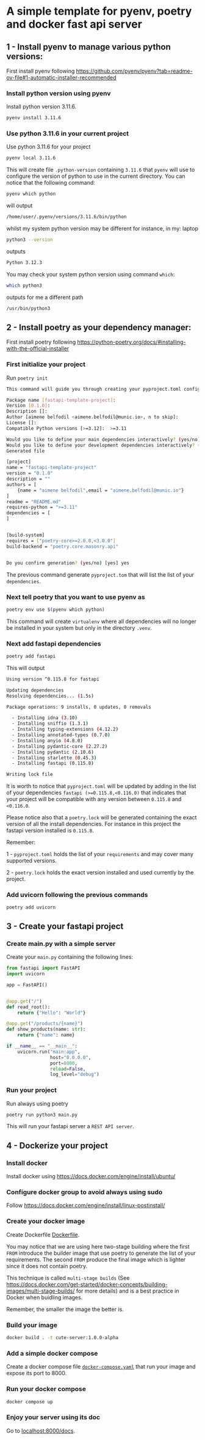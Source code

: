 # A simple template for pyenv, poetry and docker fast api server

## 1 - Install pyenv to manage various python versions:
First install pyenv following
https://github.com/pyenv/pyenv?tab=readme-ov-file#1-automatic-installer-recommended

### Install python version using pyenv

Install python version 3.11.6.
```bash
pyenv install 3.11.6
```

### Use python 3.11.6 in your current project
Use python 3.11.6 for your project
```bash
pyenv local 3.11.6
```

This will create file `.python-version` containing `3.11.6` that `pyenv` will use to configure the version of python to use in the current directory. You can notice that the following command:
```bash
pyenv which python
```

will output
```bash
/home/user/.pyenv/versions/3.11.6/bin/python
```

whilst my system python version may be different for instance, in my: laptop
```bash
python3 --version
```
outputs
```bash
Python 3.12.3
```

You may check your system python version using command `which`: 
```bash
which python3
```

outputs for me a different path
```bash
/usr/bin/python3
```

## 2 - Install poetry as your dependency manager:
First install poetry following
https://python-poetry.org/docs/#installing-with-the-official-installer

### First initialize your project
Run `poetry init`

```bash
This command will guide you through creating your pyproject.toml config.

Package name [fastapi-template-project]:       
Version [0.1.0]:  
Description []:  
Author [aimene belfodil <aimene.belfodil@munic.io>, n to skip]:  
License []:  
Compatible Python versions [>=3.12]:  >=3.11

Would you like to define your main dependencies interactively? (yes/no) [yes] no
Would you like to define your development dependencies interactively? (yes/no) [yes] no
Generated file

[project]
name = "fastapi-template-project"
version = "0.1.0"
description = ""
authors = [
    {name = "aimene belfodil",email = "aimene.belfodil@munic.io"}
]
readme = "README.md"
requires-python = ">=3.11"
dependencies = [
]


[build-system]
requires = ["poetry-core>=2.0.0,<3.0.0"]
build-backend = "poetry.core.masonry.api"


Do you confirm generation? (yes/no) [yes] yes
```

The previous command generate `pyproject.tom` that will list the list of your `dependencies`.


### Next tell poetry that you want to use pyenv as 

```bash
poetry env use $(pyenv which python)
```

This command will create `virtualenv` where all dependencies will no longer be installed in your system but only in the directory `.venv`.

### Next add fastapi dependencies

```bash
poetry add fastapi
```

This will output
```bash
Using version ^0.115.8 for fastapi

Updating dependencies
Resolving dependencies... (1.5s)

Package operations: 9 installs, 0 updates, 0 removals

  - Installing idna (3.10)
  - Installing sniffio (1.3.1)
  - Installing typing-extensions (4.12.2)
  - Installing annotated-types (0.7.0)
  - Installing anyio (4.8.0)
  - Installing pydantic-core (2.27.2)
  - Installing pydantic (2.10.6)
  - Installing starlette (0.45.3)
  - Installing fastapi (0.115.8)

Writing lock file
```

It is worth to notice that `pyproject.toml` will be updated by adding in the list of your dependencies `fastapi (>=0.115.8,<0.116.0)` that indicates that your project will be compatible with any version between  `0.115.8` and `<0.116.0`.

Please notice also that a `poetry.lock` will be generated containing the exact version of all the install dependencies. For instance in this project the fastapi version installed is `0.115.8`.

Remember:

1 - `pyproject.toml` holds the list of your `requirements` and may cover many supported versions.

2 - `poetry.lock` holds the exact version installed and used currently by the project.

### Add uvicorn following the previous commands

```
poetry add uvicorn
```

## 3 - Create your fastapi project


### Create main.py with a simple server
Create your `main.py` containing the following lines:

```python
from fastapi import FastAPI
import uvicorn

app = FastAPI()


@app.get("/")
def read_root():
    return {"Hello": "World"}

@app.get("/products/{name}")
def show_products(name: str):
    return {"name": name}

if __name__ == "__main__":
    uvicorn.run("main:app", 
                host="0.0.0.0", 
                port=8000, 
                reload=False, 
                log_level="debug")
```

### Run your project

Run always using poetry
```bash
poetry run python3 main.py
```

This will run your fastapi server a `REST API server`.


## 4 - Dockerize your project

### Install docker
Install docker using https://docs.docker.com/engine/install/ubuntu/

### Configure docker group to avoid always using sudo
Follow https://docs.docker.com/engine/install/linux-postinstall/

### Create your docker image
Create Dockerfile [Dockerfile](Dockerfile).

You may notice that we are using here two-stage building where the first `FROM` introduce the builder image that use poetry to generate the list of your requirements. The second `FROM` produce the final image which is lighter since it does not contain poetry.

This technique is called `multi-stage builds` (See https://docs.docker.com/get-started/docker-concepts/building-images/multi-stage-builds/ for more details) and is a best practice in Docker when buidling images. 

Remember, the smaller the image the better is.

### Build your image
```bash
docker build . -t cute-server:1.0.0-alpha
```

### Add a simple docker compose
Create a docker compose file [`docker-compose.yaml`](./docker-compose.yaml) that run your image and expose its port to 8000.

### Run your docker compose
```bash
docker compose up
```

### Enjoy your server using its doc
Go to [localhost:8000/docs](http://localhost:8000/docs).
